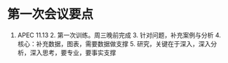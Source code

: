 # 第一次会议要点

1. APEC 11.13
	2. 第一次训练。周三晚前完成
	3. 针对问题，补充案例与分析
	4. 核心：补充数据，图表，需要数据做支撑
	5. 研究，关键在于深入，深入分析，深入思考，要专业，要事实支撑